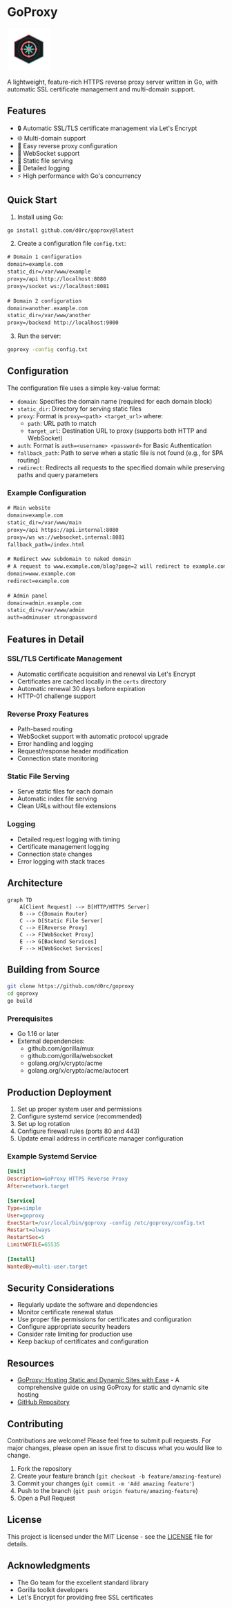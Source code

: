 # GoProxy

<img src="logo.svg" width="100">

A lightweight, feature-rich HTTPS reverse proxy server written in Go, with automatic SSL certificate management and multi-domain support.

## Features

- 🔒 Automatic SSL/TLS certificate management via Let's Encrypt
- 🌐 Multi-domain support
- 🔄 Easy reverse proxy configuration
- 🔌 WebSocket support
- 📁 Static file serving
- 📝 Detailed logging
- ⚡ High performance with Go's concurrency

## Quick Start

1. Install using Go:
```bash
go install github.com/d0rc/goproxy@latest
```

2. Create a configuration file `config.txt`:
```txt
# Domain 1 configuration
domain=example.com
static_dir=/var/www/example
proxy=/api http://localhost:8080
proxy=/socket ws://localhost:8081

# Domain 2 configuration
domain=another.example.com
static_dir=/var/www/another
proxy=/backend http://localhost:9000
```

3. Run the server:
```bash
goproxy -config config.txt
```

## Configuration

The configuration file uses a simple key-value format:

- `domain`: Specifies the domain name (required for each domain block)
- `static_dir`: Directory for serving static files
- `proxy`: Format is `proxy=<path> <target_url>` where:
    - `path`: URL path to match
    - `target_url`: Destination URL to proxy (supports both HTTP and WebSocket)
- `auth`: Format is `auth=<username> <password>` for Basic Authentication
- `fallback_path`: Path to serve when a static file is not found (e.g., for SPA routing)
- `redirect`: Redirects all requests to the specified domain while preserving paths and query parameters

### Example Configuration

```txt
# Main website
domain=example.com
static_dir=/var/www/main
proxy=/api https://api.internal:8080
proxy=/ws ws://websocket.internal:8081
fallback_path=/index.html

# Redirect www subdomain to naked domain
# A request to www.example.com/blog?page=2 will redirect to example.com/blog?page=2
domain=www.example.com
redirect=example.com

# Admin panel
domain=admin.example.com
static_dir=/var/www/admin
auth=adminuser strongpassword
```

## Features in Detail

### SSL/TLS Certificate Management

- Automatic certificate acquisition and renewal via Let's Encrypt
- Certificates are cached locally in the `certs` directory
- Automatic renewal 30 days before expiration
- HTTP-01 challenge support

### Reverse Proxy Features

- Path-based routing
- WebSocket support with automatic protocol upgrade
- Error handling and logging
- Request/response header modification
- Connection state monitoring

### Static File Serving

- Serve static files for each domain
- Automatic index file serving
- Clean URLs without file extensions

### Logging

- Detailed request logging with timing
- Certificate management logging
- Connection state changes
- Error logging with stack traces

## Architecture

```mermaid
graph TD
    A[Client Request] --> B[HTTP/HTTPS Server]
    B --> C{Domain Router}
    C --> D[Static File Server]
    C --> E[Reverse Proxy]
    C --> F[WebSocket Proxy]
    E --> G[Backend Services]
    F --> H[WebSocket Services]
```

## Building from Source

```bash
git clone https://github.com/d0rc/goproxy
cd goproxy
go build
```

### Prerequisites

- Go 1.16 or later
- External dependencies:
    - github.com/gorilla/mux
    - github.com/gorilla/websocket
    - golang.org/x/crypto/acme
    - golang.org/x/crypto/acme/autocert

## Production Deployment

1. Set up proper system user and permissions
2. Configure systemd service (recommended)
3. Set up log rotation
4. Configure firewall rules (ports 80 and 443)
5. Update email address in certificate manager configuration

### Example Systemd Service

```ini
[Unit]
Description=GoProxy HTTPS Reverse Proxy
After=network.target

[Service]
Type=simple
User=goproxy
ExecStart=/usr/local/bin/goproxy -config /etc/goproxy/config.txt
Restart=always
RestartSec=5
LimitNOFILE=65535

[Install]
WantedBy=multi-user.target
```

## Security Considerations

- Regularly update the software and dependencies
- Monitor certificate renewal status
- Use proper file permissions for certificates and configuration
- Configure appropriate security headers
- Consider rate limiting for production use
- Keep backup of certificates and configuration

## Resources

- [GoProxy: Hosting Static and Dynamic Sites with Ease](https://legacysupportteam.com/blog/goproxy-hosting-static-dynamic-sites/) - A comprehensive guide on using GoProxy for static and dynamic site hosting
- [GitHub Repository](https://github.com/d0rc/goproxy)

## Contributing

Contributions are welcome! Please feel free to submit pull requests. For major changes, please open an issue first to discuss what you would like to change.

1. Fork the repository
2. Create your feature branch (`git checkout -b feature/amazing-feature`)
3. Commit your changes (`git commit -m 'Add amazing feature'`)
4. Push to the branch (`git push origin feature/amazing-feature`)
5. Open a Pull Request

## License

This project is licensed under the MIT License - see the [LICENSE](LICENSE) file for details.

## Acknowledgments

- The Go team for the excellent standard library
- Gorilla toolkit developers
- Let's Encrypt for providing free SSL certificates
